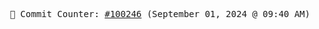 <p align="center">
    <samp>
        📮 Commit Counter: <a href="https://github.com/Javascript-void0/Javascript-void0/commits/main">#100246</a> (September 01, 2024 @ 09:40 AM)
    </samp>
</p>